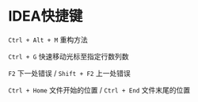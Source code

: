 # IDEA快捷键

`Ctrl + Alt + M` 重构方法

`Ctrl + G` 快速移动光标至指定行数列数

`F2` 下一处错误 / `Shift + F2` 上一处错误

`Ctrl + Home` 文件开始的位置 / `Ctrl + End` 文件末尾的位置
